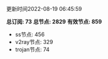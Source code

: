 更新时间2022-08-19 06:45:59

**总订阅: 73**
**总节点: 2829**
**有效节点: 859**
- ss节点: 456
- v2ray节点: 329
- trojan节点: 74
